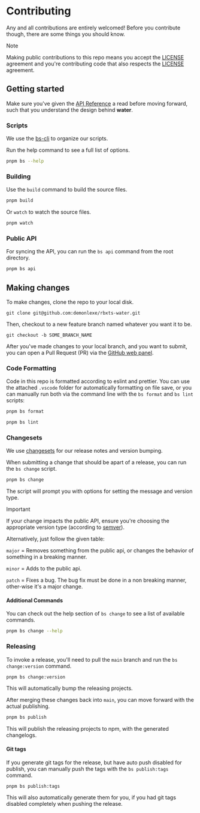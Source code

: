 # Contributing

Any and all contributions are entirely welcomed! Before you contribute though, there are
some things you should know.

> [!NOTE]
> Making public contributions to this repo means you accept the [LICENSE](LICENSE) agreement and you're contributing code that also respects the [LICENSE](LICENSE) agreement.

## Getting started

Make sure you've given the [API Reference](api/water.api.md) a read before moving forward,
such that you understand the design behind **water**.

### Scripts

We use the [bs-cli](https://github.com/daymxn/bs-cli) to organize our scripts.

Run the help command to see a full list of options.

```sh
pnpm bs --help
```

### Building

Use the `build` command to build the source files.

```sh
pnpm build
```

Or `watch` to watch the source files.

```sh
pnpm watch
```

### Public API

For syncing the API, you can run the `bs api` command from the root directory.

```sh
pnpm bs api
```

## Making changes

To make changes, clone the repo to your local disk.

`git clone git@github.com:demonlexe/rbxts-water.git`

Then, checkout to a new feature branch named whatever you want it to be.

`git checkout -b SOME_BRANCH_NAME`

After you've made changes to your local branch, and you want to submit, you can open a Pull Request (PR)
via the [GitHub web panel](https://github.com/demonlexe/rbxts-water/compare).

### Code Formatting

Code in this repo is formatted according to eslint and prettier.
You can use the attached `.vscode` folder for automatically formatting on file save,
or you can manually run both via the command line with the `bs format` and `bs lint` scripts:

```sh
pnpm bs format
```

```sh
pnpm bs lint
```

### Changesets

We use [changesets](https://github.com/changesets/changesets) for our release notes and version bumping.

When submitting a change that should be apart of a release, you
can run the `bs change` script.

```sh
pnpm bs change
```

The script will prompt you with options for setting the message and version type.

> [!IMPORTANT]
> If your change impacts the public API, ensure you're choosing the appropriate version type (according to [semver](https://semver.org/)).
>
> Alternatively, just follow the given table:
>
> `major` = Removes something from the public api, or changes the behavior of something in a breaking manner.
>
> `minor` = Adds to the public api.
>
> `patch` = Fixes a bug. The bug fix must be done in a non breaking manner, other-wise it's a major change.

#### Additional Commands

You can check out the help section of `bs change` to see a list of available commands.

```sh
pnpm bs change --help
```

### Releasing

To invoke a release, you'll need to pull the `main` branch
and run the `bs change:version` command.

```sh
pnpm bs change:version
```

This will automatically bump the releasing projects.

After merging these changes back into `main`, you can move forward
with the actual publishing.

```sh
pnpm bs publish
```

This will publish the releasing projects to npm, with the generated changelogs.

#### Git tags

If you generate git tags for the release, but have auto push disabled for publish,
you can manually push the tags with the `bs publish:tags` command.

```sh
pnpm bs publish:tags
```

This will also automatically generate them for you, if you had git tags disabled completely
when pushing the release.
